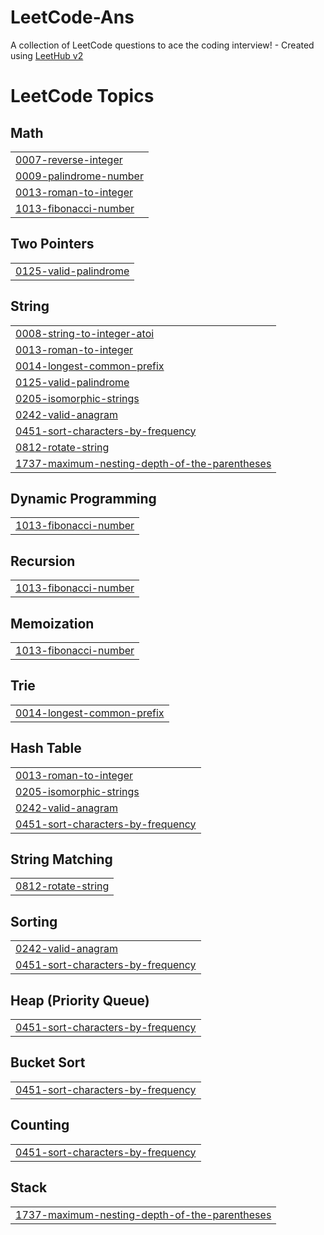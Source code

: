 # LeetCode-Ans
A collection of LeetCode questions to ace the coding interview! - Created using [LeetHub v2](https://github.com/arunbhardwaj/LeetHub-2.0)

<!---LeetCode Topics Start-->
# LeetCode Topics
## Math
|  |
| ------- |
| [0007-reverse-integer](https://github.com/b0tAbhinaV/LeetCode-Ans/tree/master/0007-reverse-integer) |
| [0009-palindrome-number](https://github.com/b0tAbhinaV/LeetCode-Ans/tree/master/0009-palindrome-number) |
| [0013-roman-to-integer](https://github.com/b0tAbhinaV/LeetCode-Ans/tree/master/0013-roman-to-integer) |
| [1013-fibonacci-number](https://github.com/b0tAbhinaV/LeetCode-Ans/tree/master/1013-fibonacci-number) |
## Two Pointers
|  |
| ------- |
| [0125-valid-palindrome](https://github.com/b0tAbhinaV/LeetCode-Ans/tree/master/0125-valid-palindrome) |
## String
|  |
| ------- |
| [0008-string-to-integer-atoi](https://github.com/b0tAbhinaV/LeetCode-Ans/tree/master/0008-string-to-integer-atoi) |
| [0013-roman-to-integer](https://github.com/b0tAbhinaV/LeetCode-Ans/tree/master/0013-roman-to-integer) |
| [0014-longest-common-prefix](https://github.com/b0tAbhinaV/LeetCode-Ans/tree/master/0014-longest-common-prefix) |
| [0125-valid-palindrome](https://github.com/b0tAbhinaV/LeetCode-Ans/tree/master/0125-valid-palindrome) |
| [0205-isomorphic-strings](https://github.com/b0tAbhinaV/LeetCode-Ans/tree/master/0205-isomorphic-strings) |
| [0242-valid-anagram](https://github.com/b0tAbhinaV/LeetCode-Ans/tree/master/0242-valid-anagram) |
| [0451-sort-characters-by-frequency](https://github.com/b0tAbhinaV/LeetCode-Ans/tree/master/0451-sort-characters-by-frequency) |
| [0812-rotate-string](https://github.com/b0tAbhinaV/LeetCode-Ans/tree/master/0812-rotate-string) |
| [1737-maximum-nesting-depth-of-the-parentheses](https://github.com/b0tAbhinaV/LeetCode-Ans/tree/master/1737-maximum-nesting-depth-of-the-parentheses) |
## Dynamic Programming
|  |
| ------- |
| [1013-fibonacci-number](https://github.com/b0tAbhinaV/LeetCode-Ans/tree/master/1013-fibonacci-number) |
## Recursion
|  |
| ------- |
| [1013-fibonacci-number](https://github.com/b0tAbhinaV/LeetCode-Ans/tree/master/1013-fibonacci-number) |
## Memoization
|  |
| ------- |
| [1013-fibonacci-number](https://github.com/b0tAbhinaV/LeetCode-Ans/tree/master/1013-fibonacci-number) |
## Trie
|  |
| ------- |
| [0014-longest-common-prefix](https://github.com/b0tAbhinaV/LeetCode-Ans/tree/master/0014-longest-common-prefix) |
## Hash Table
|  |
| ------- |
| [0013-roman-to-integer](https://github.com/b0tAbhinaV/LeetCode-Ans/tree/master/0013-roman-to-integer) |
| [0205-isomorphic-strings](https://github.com/b0tAbhinaV/LeetCode-Ans/tree/master/0205-isomorphic-strings) |
| [0242-valid-anagram](https://github.com/b0tAbhinaV/LeetCode-Ans/tree/master/0242-valid-anagram) |
| [0451-sort-characters-by-frequency](https://github.com/b0tAbhinaV/LeetCode-Ans/tree/master/0451-sort-characters-by-frequency) |
## String Matching
|  |
| ------- |
| [0812-rotate-string](https://github.com/b0tAbhinaV/LeetCode-Ans/tree/master/0812-rotate-string) |
## Sorting
|  |
| ------- |
| [0242-valid-anagram](https://github.com/b0tAbhinaV/LeetCode-Ans/tree/master/0242-valid-anagram) |
| [0451-sort-characters-by-frequency](https://github.com/b0tAbhinaV/LeetCode-Ans/tree/master/0451-sort-characters-by-frequency) |
## Heap (Priority Queue)
|  |
| ------- |
| [0451-sort-characters-by-frequency](https://github.com/b0tAbhinaV/LeetCode-Ans/tree/master/0451-sort-characters-by-frequency) |
## Bucket Sort
|  |
| ------- |
| [0451-sort-characters-by-frequency](https://github.com/b0tAbhinaV/LeetCode-Ans/tree/master/0451-sort-characters-by-frequency) |
## Counting
|  |
| ------- |
| [0451-sort-characters-by-frequency](https://github.com/b0tAbhinaV/LeetCode-Ans/tree/master/0451-sort-characters-by-frequency) |
## Stack
|  |
| ------- |
| [1737-maximum-nesting-depth-of-the-parentheses](https://github.com/b0tAbhinaV/LeetCode-Ans/tree/master/1737-maximum-nesting-depth-of-the-parentheses) |
<!---LeetCode Topics End-->